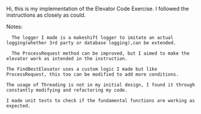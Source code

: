 Hi, this is my implementation of the Elevator Code Exercise. I followed the instructions as closely as could.

Notes:	

	  The logger I made is a makeshift logger to imitate an actual logging(whether 3rd party or database logging),can be extended.
 
 	  The ProcessRequest method can be improved, but I aimed to make the elevator work as intended in the instruction.
  
    The FindBestElevator uses a custom logic I made but like ProcessRequest, this too can be modified to add more conditions.
   
   	The usage of Threading is not in my initial design, I found it through constantly modifying and refactoring my code.
    
    I made unit tests to check if the fundamental functions are working as expected. 


  
